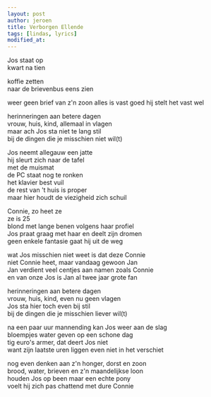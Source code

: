 ```yaml
---
layout: post
author: jeroen
title: Verborgen Ellende
tags: [lindas, lyrics]
modified_at:
---
```


Jos staat op  
kwart na tien  

koffie zetten  
naar de brievenbus eens zien

weer geen brief van z'n zoon
alles is vast goed
hij stelt het vast wel  

herinneringen aan betere dagen  
vrouw, huis, kind, allemaal in vlagen  
maar ach Jos sta niet te lang stil  
bij de dingen die je misschien niet wil(t)  

Jos neemt allegauw een jatte  
hij sleurt zich naar de tafel  
met de muismat  
de PC staat nog te ronken  
het klavier best vuil  
de rest van 't huis is proper  
maar hier houdt de viezigheid zich schuil

Connie, zo heet ze  
ze is 25  
blond met lange benen volgens haar profiel  
Jos praat graag met haar en deelt zijn dromen  
geen enkele fantasie gaat hij uit de weg  

wat Jos misschien niet weet is dat deze Connie  
niet Connie heet, maar vandaag gewoon Jan  
Jan verdient veel centjes aan namen zoals Connie  
en van onze Jos is Jan al twee jaar grote fan

herinneringen aan betere dagen  
vrouw, huis, kind, even nu geen vlagen  
Jos sta hier toch even bij stil  
bij de dingen die je misschien liever wil(t)

na een paar uur mannending kan Jos weer aan de slag  
bloempjes water geven op een schone dag  
tig euro's armer, dat deert Jos niet  
want zijn laatste uren liggen even niet in het verschiet  

nog even denken aan z'n honger, dorst en zoon  
brood, water, brieven en z'n maandelijkse loon  
houden Jos op been maar een echte pony  
voelt hij zich pas chattend met dure Connie
